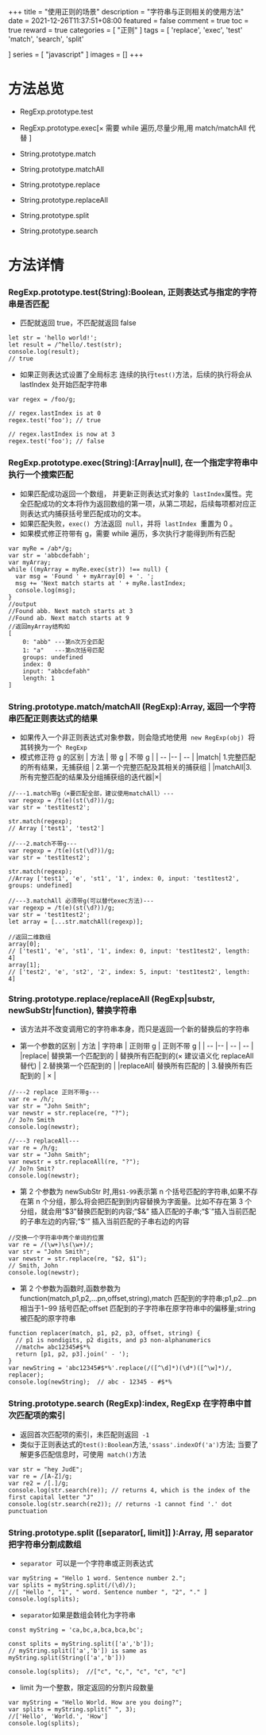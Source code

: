+++
title = "使用正则的场景"
description = "字符串与正则相关的使用方法"
date = 2021-12-26T11:37:51+08:00
featured = false
comment = true
toc = true
reward = true
categories = [
  "正则"
]
tags = [
  'replace',
  'exec',
  'test'
  'match',
  'search',
  'split'
 
]
series = [
  "javascript"
]
images = []
+++

<!--more-->

# 方法总览

- RegExp.prototype.test
- RegExp.prototype.exec[× 需要 while 遍历,尽量少用,用 match/matchAll 代替 ]

- String.prototype.match
- String.prototype.matchAll
- String.prototype.replace
- String.prototype.replaceAll
- String.prototype.split
- String.prototype.search

# 方法详情

### RegExp.prototype.test(String):Boolean, 正则表达式与指定的字符串是否匹配

- 匹配就返回 true，不匹配就返回 false

```
let str = 'hello world!';
let result = /^hello/.test(str);
console.log(result);
// true
```

- 如果正则表达式设置了全局标志 连续的执行`test()`方法，后续的执行将会从 lastIndex 处开始匹配字符串

```
var regex = /foo/g;

// regex.lastIndex is at 0
regex.test('foo'); // true

// regex.lastIndex is now at 3
regex.test('foo'); // false
```

### RegExp.prototype.exec(String):[Array|null], 在一个指定字符串中执行一个搜索匹配

- 如果匹配成功返回一个数组， 并更新正则表达式对象的  `lastIndex`属性。完全匹配成功的文本将作为返回数组的第一项，从第二项起，后续每项都对应正则表达式内捕获括号里匹配成功的文本。
- 如果匹配失败，`exec()`  方法返回  `null`，并将  `lastIndex`  重置为 0 。
- 如果模式修正符带有 g，需要 while 遍历，多次执行才能得到所有匹配

```
var myRe = /ab*/g;
var str = 'abbcdefabh';
var myArray;
while ((myArray = myRe.exec(str)) !== null) {
  var msg = 'Found ' + myArray[0] + '. ';
  msg += 'Next match starts at ' + myRe.lastIndex;
  console.log(msg);
}
//output
//Found abb. Next match starts at 3
//Found ab. Next match starts at 9
//返回myArray结构如
[
    0: "abb" ---第n次万全匹配
    1: "a"   ---第n次括号匹配
    groups: undefined
    index: 0
    input: "abbcdefabh"
    length: 1
]
```

### String.prototype.match/matchAll (RegExp):Array, 返回一个字符串匹配正则表达式的结果

- 如果传入一个非正则表达式对象参数，则会隐式地使用  `new RegExp(obj)`  将其转换为一个  `RegExp`
- 模式修正符 g 的区别
  | 方法 | 带 g | 不带 g |
  | -- |-- | -- |
  |match| 1.完整匹配的所有结果，无捕获组 | 2.第一个完整匹配及其相关的捕获组 |
  |matchAll|3.所有完整匹配的结果及分组捕获组的迭代器|×|

```
//---1.match带g（×要匹配全部，建议使用matchAll）---
var regexp = /t(e)(st(\d?))/g;
var str = 'test1test2';

str.match(regexp);
// Array ['test1', 'test2']

//---2.match不带g---
var regexp = /t(e)(st(\d?))/g;
var str = 'test1test2';

str.match(regexp);
//Array ['test1', 'e', 'st1', '1', index: 0, input: 'test1test2', groups: undefined]

//---3.matchAll 必须带g(可以替代exec方法)---
var regexp = /t(e)(st(\d?))/g;
var str = 'test1test2';
let array = [...str.matchAll(regexp)];

//返回二维数组
array[0];
// ['test1', 'e', 'st1', '1', index: 0, input: 'test1test2', length: 4]
array[1];
// ['test2', 'e', 'st2', '2', index: 5, input: 'test1test2', length: 4]
```

### String.prototype.replace/replaceAll (RegExp|substr, newSubStr|function), 替换字符串

- 该方法并不改变调用它的字符串本身，而只是返回一个新的替换后的字符串

- 第一个参数的区别
  | 方法 | 字符串 | 正则带 g | 正则不带 g |
  | -- |-- | -- | -- |
  |replace| 替换第一个匹配到的 | 替换所有匹配到的(× 建议语义化 replaceAll 替代) | 2.替换第一个匹配到的 |
  |replaceAll| 替换所有匹配的 | 3.替换所有匹配到的 | × |

```
//---2 replace 正则不带g---
var re = /h/;
var str = "John Smith";
var newstr = str.replace(re, "?");
// Jo?n Smith
console.log(newstr);

//---3 replaceAll---
var re = /h/g;
var str = "John Smith";
var newstr = str.replaceAll(re, "?");
// Jo?n Smit?
console.log(newstr);
```

- 第 2 个参数为 newSubStr 时,用`$1-99`表示第 n 个括号匹配的字符串,如果不存在第 n 个分组，那么将会把匹配到到内容替换为字面量。比如不存在第 3 个分组，就会用“\$3”替换匹配到的内容;“\$&” 插入匹配的子串;“\$\`”插入当前匹配的子串左边的内容;“\$'” 插入当前匹配的子串右边的内容

```
//交换一个字符串中两个单词的位置
var re = /(\w+)\s(\w+)/;
var str = "John Smith";
var newstr = str.replace(re, "$2, $1");
// Smith, John
console.log(newstr);
```

- 第 2 个参数为函数时,函数参数为 function(match,p1,p2,...pn,offset,string),match 匹配到的字符串;p1,p2...pn 相当于$1-$99 括号匹配;offset 匹配到的子字符串在原字符串中的偏移量;string 被匹配的原字符串

```
function replacer(match, p1, p2, p3, offset, string) {
  // p1 is nondigits, p2 digits, and p3 non-alphanumerics
  //match= abc12345#$*%
  return [p1, p2, p3].join(' - ');
}
var newString = 'abc12345#$*%'.replace(/([^\d]*)(\d*)([^\w]*)/, replacer);
console.log(newString);  // abc - 12345 - #$*%
```

### String.prototype.search (RegExp):index, RegExp 在字符串中首次匹配项的索引

- 返回首次匹配项的索引，未匹配则返回  `-1`
- 类似于正则表达式的`test():Boolean`方法,`'ssass'.indexOf('a')`方法; 当要了解更多匹配信息时，可使用  `match()`方法

```
var str = "hey JudE";
var re = /[A-Z]/g;
var re2 = /[.]/g;
console.log(str.search(re)); // returns 4, which is the index of the first capital letter "J"
console.log(str.search(re2)); // returns -1 cannot find '.' dot punctuation
```

### String.prototype.split ([separator[, limit]] ):Array, 用 separator 把字符串分割成数组

- `separator`  可以是一个字符串或正则表达式

```
var myString = "Hello 1 word. Sentence number 2.";
var splits = myString.split(/(\d)/);
//[ "Hello ", "1", " word. Sentence number ", "2", "." ]
console.log(splits);
```

- `separator`如果是数组会转化为字符串

```
const myString = 'ca,bc,a,bca,bca,bc';

const splits = myString.split(['a','b']);
// myString.split(['a','b']) is same as myString.split(String(['a','b']))

console.log(splits);  //["c", "c,", "c", "c", "c"]
```

- limit 为一个整数，限定返回的分割片段数量

```
var myString = "Hello World. How are you doing?";
var splits = myString.split(" ", 3);
//['Hello', 'World.', 'How']
console.log(splits);
```
